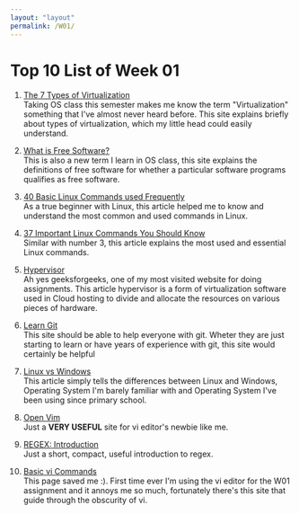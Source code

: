 ```yaml
---
layout: "layout"
permalink: /W01/
---
```


# Top 10 List of Week 01

1. [The 7 Types of Virtualization](https://www.kelsercorp.com/blog/the-7-types-of-virtualization)<br>
Taking OS class this semester makes me know the term "Virtualization" something that I've almost never heard before. This site explains briefly about types of virtualization, which my little head could easily understand.

2. [What is Free Software?](https://www.gnu.org/philosophy/free-sw.html)<br>
This is also a new term I learn in OS class, this site explains the definitions of free software for whether a particular software programs qualifies as free software.

3. [40 Basic Linux Commands used Frequently](https://linoxide.com/linux-command/essential-linux-basic-commands/)<br>
As a true beginner with Linux, this article helped me to know and understand the most common and used commands in Linux.

4. [37 Important Linux Commands You Should Know](https://en.wikipedia.org/wiki/4)<br>
Similar with number 3, this article explains the most used and essential Linux commands.

5. [Hypervisor](https://www.geeksforgeeks.org/hypervisor/)<br>
Ah yes geeksforgeeks, one of my most visited website for doing assignments. This article hypervisor is a form of virtualization software used in Cloud hosting to divide and allocate the resources on various pieces of hardware.

6. [Learn Git](https://try.github.io/)<br>
This site should be able to help everyone with git. Wheter they are just starting to learn or have years of experience with git, this site would certainly be helpful

7. [Linux vs Windows](https://www.guru99.com/linux-differences.html)<br>
This article simply tells the differences between Linux and Windows, 
Operating System I'm barely familiar with and Operating System I've been using since primary school.

8. [Open Vim](https://www.openvim.com/)<br>
Just a **VERY USEFUL** site for vi editor's newbie like me.

9. [REGEX: Introduction](https://devblogs.microsoft.com/scripting/regular-expressions-regex-introduction/)<br>
Just a short, compact, useful introduction to regex.

10. [Basic vi Commands](https://www.cs.colostate.edu/helpdocs/vi.html)<br>
This page saved me :).
First time ever I'm using the vi editor for the W01 assignment and it annoys me so much, fortunately there's this site that guide through the obscurity of vi.